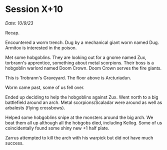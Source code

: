 # Session X+10

_Date: 10/9/23_

Recap.

Encountered a worm trench. Dug by a mechanical giant worm named Dug. Armitox is interested in the poison.

Met some hobgoblins. They are looking out for a gnome named Zux, torbrann's apprentice, something about metal scorpions. Their boss is a hobgoblin warlord named Doom Crown. Doom Crown serves the fire giants.

This is Trobrann's Graveyard. The floor above is Arcturiadun.

Worm came past, some of us fell over.

Ended up deciding to help the hobgoblins against Zux. Went north to a big battlefield around an arch. Metal scorpions/Scaladar were around as well as arbalests (flying crossbows).

Helped some hobgoblins snipe at the monsters around the big arch. We beat them all up although all the hobgobs died, including Kellog. Some of us coincidentally found some shiny new +1 half plate.

Zarrus attempted to kill the arch with his warpick but did not have much success.
